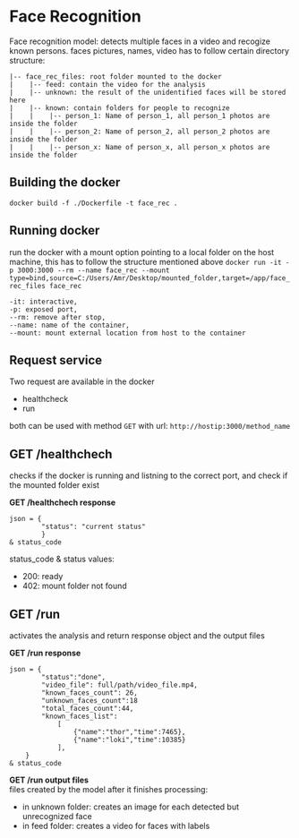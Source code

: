 # Face Recognition
Face recognition model: detects multiple faces in a video and recogize known persons.
faces pictures, names, video has to follow certain directory structure:
```
|-- face_rec_files: root folder mounted to the docker
|    |-- feed: contain the video for the analysis
|    |-- unknown: the result of the unidentified faces will be stored here
|    |-- known: contain folders for people to recognize
|    |    |-- person_1: Name of person_1, all person_1 photos are inside the folder
|    |    |-- person_2: Name of person_2, all person_2 photos are inside the folder
|    |    |-- person_x: Name of person_x, all person_x photos are inside the folder
```

## Building the docker
`docker build -f ./Dockerfile -t face_rec .`

## Running docker
run the docker with a mount option pointing to a local folder on the host machine, this has to follow the structure mentioned above
`docker run -it -p 3000:3000 --rm --name face_rec --mount type=bind,source=C:/Users/Amr/Desktop/mounted_folder,target=/app/face_rec_files face_rec`
```
-it: interactive,
-p: exposed port,
--rm: remove after stop,
--name: name of the container,
--mount: mount external location from host to the container
```
## Request service
Two request are available in the docker  
- healthcheck  
- run   

both can be used with method `GET` with url: `http://hostip:3000/method_name`

## GET /healthchech

checks if the docker is running and listning to the correct port, and check if the mounted folder exist

**GET /healthchech response**  
```
json = {
        "status": "current status"
        }
& status_code
```

status_code & status values:  
- 200: ready  
- 402: mount folder not found  

## GET /run
activates the analysis and return response object and the output files 

**GET /run response**
```
json = {
        "status":"done",
        "video_file": full/path/video_file.mp4,
        "known_faces_count": 26,
        "unknown_faces_count":18
        "total_faces_count":44,
        "known_faces_list":
            [
                {"name":"thor","time":7465},
                {"name":"loki","time":10385}
            ],
    } 
& status_code
```

**GET /run output files**  
files created by the model after it finishes processing:  
- in unknown folder: creates an image for each detected but unrecognized face  
- in feed folder: creates a video for faces with labels  
